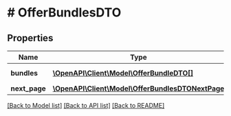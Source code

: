 # # OfferBundlesDTO

## Properties

Name | Type | Description | Notes
------------ | ------------- | ------------- | -------------
**bundles** | [**\OpenAPI\Client\Model\OfferBundleDTO[]**](OfferBundleDTO.md) | Seller&#39;s bundles. |
**next_page** | [**\OpenAPI\Client\Model\OfferBundlesDTONextPage**](OfferBundlesDTONextPage.md) |  | [optional]

[[Back to Model list]](../../README.md#models) [[Back to API list]](../../README.md#endpoints) [[Back to README]](../../README.md)
